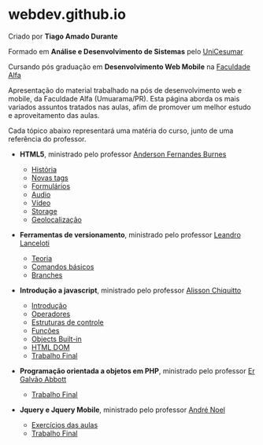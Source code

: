 # webdev.github.io

Criado por **Tiago Amado Durante**

Formado em **Análise e Desenvolvimento de Sistemas** pelo [UniCesumar](http://www.unicesumar.edu.br/site.php)

Cursando pós graduação em **Desenvolvimento Web Mobile** na [Faculdade Alfa](http://www.alfaumuarama.com.br/faculdade/)

Apresentação do material trabalhado na pós de desenvolvimento web e mobile, da Faculdade Alfa (Umuarama/PR). Esta página aborda os mais variados assuntos tratados nas aulas, afim de promover um melhor estudo e aproveitamento das aulas.

Cada tópico abaixo representará uma matéria do curso, junto de uma referência do professor.

- **HTML5**, ministrado pelo professor [Anderson Fernandes Burnes](http://professorburnes.com.br/index)
  - [História](./html5/historia.md)
  - [Novas tags](./html5/novas_tags.md)
  - [Formulários](./html5/forms.md)
  - [Audio](./html5/audio.md)
  - [Vídeo](./html5/video.md)
  - [Storage](./html5/storage.md)
  - [Geolocalização](./html5/geo.md)


- **Ferramentas de versionamento**, ministrado pelo professor [Leandro Lanceloti](http://www.linkedin.com/in/leandro-lanceloti-a4850211)
  - [Teoria](./versionamento/primeira_aula.md)
  - [Comandos básicos](./versionamento/primeira_aula_comandos.md)
  - [Branches](./versionamento/primeira_aula_branches.md)


- **Introdução a javascript**, ministrado pelo professor [Alisson Chiquitto](http://www.linkedin.com/in/chiquitto)
    - [Introdução](./javascript/introducao.md)
    - [Operadores](./javascript/operadores.md)
    - [Estruturas de controle](./javascript/estruturas_controle.md)
    - [Funções](./javascript/funcoes.md)
    - [Objects Built-in](./javascript/objects_built_in.md)
    - [HTML DOM](./javascript/dom.md)
    - [Trabalho Final](https://github.com/tiagodurante/trabalho-javascript-chiquitto-pos)


- **Programação orientada a objetos em PHP**, ministrado pelo professor [Er Galvão Abbott](https://github.com/galvao)
    - [Trabalho Final](https://github.com/tiagodurante/implementacao-concreta-baseada-em-abstracoes-tiagodurante)


- **Jquery e Jquery Mobile**, ministrado pelo professor [André Noel](https://twitter.com/programadorreal)
    - [Exercícios das aulas](https://github.com/tiagodurante/jquery-andrenoel-pos)
    - [Trabalho Final](https://github.com/tiagodurante/jquery-andrenoel-trabalho-pos)
